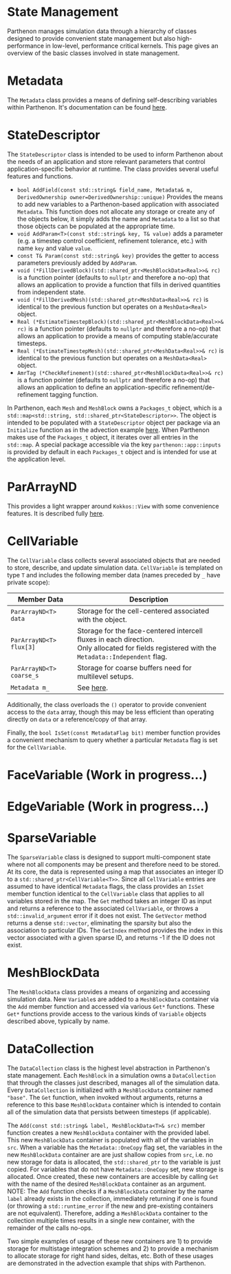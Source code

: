 # State Management

Parthenon manages simulation data through a hierarchy of classes designed to provide convenient state management but also high-performance in low-level, performance critical kernels.  This page gives an overview of the basic classes involved in state management.

# Metadata

The ```Metadata``` class provides a means of defining self-describing variables within Parthenon.  It's documentation can be found [here](Metadata.md).

# StateDescriptor

The ```StateDescriptor``` class is intended to be used to inform Parthenon about the needs of an application and store relevant parameters that control application-specific behavior at runtime.  The class provides several useful features and functions.
* ```bool AddField(const std::string& field_name, Metadata& m, DerivedOwnership owner=DerivedOwnership::unique)```
Provides the means to add new variables to a Parthenon-based application with associated ```Metadata```.  This function does not allocate any storage or create any of the objects below, it simply adds the name and ```Metadata``` to a list so that those objects can be populated at the appropriate time.
* ```void AddParam<T>(const std::string& key, T& value)``` adds a parameter (e.g. a timestep control coefficient, refinement tolerance, etc.) with name ```key``` and value ```value```.
* ```const T& Param(const std::string& key)``` provides the getter to access parameters previously added by ```AddParam```.
* ```void (*FillDerivedBlock)(std::shared_ptr<MeshBlockData<Real>>& rc)``` is a function pointer (defaults to ```nullptr``` and therefore a no-op) that allows an application to provide a function that fills in derived quantities from independent state.
* ```void (*FillDerivedMesh)(std::shared_ptr<MeshData<Real>>& rc)``` is identical to the previous function but operates on a `MeshData<Real>` object.
* ```Real (*EstimateTimestepBlock)(std::shared_ptr<MeshBlockData<Real>>& rc)``` is a function pointer (defaults to ```nullptr``` and therefore a no-op) that allows an application to provide a means of computing stable/accurate timesteps.
* ```Real (*EstimateTimestepMesh)(std::shared_ptr<MeshData<Real>>& rc)``` is identical to the previous function but operates on a `MeshData<Real>` object.
* ```AmrTag (*CheckRefinement)(std::shared_ptr<MeshBlockData<Real>>& rc)``` is a function pointer (defaults to ```nullptr``` and therefore a no-op) that allows an application to define an application-specific refinement/de-refinement tagging function. 

In Parthenon, each ```Mesh``` and ```MeshBlock``` owns a ```Packages_t``` object, which is a ```std::map<std::string, std::shared_ptr<StateDescriptor>>```.  The object is intended to be populated with a ```StateDescriptor``` object per package via an ```Initialize``` function as in the advection example [here](../example/advection/advection.cpp).  When Parthenon makes use of the ```Packages_t``` object, it iterates over all entries in the ```std::map```.  A special package accessible via the key `parthenon::app::inputs` is provided by default in each `Packages_t` object and is intended for use at the application level.



# ParArrayND

This provides a light wrapper around ```Kokkos::View``` with some convenience features.  It is described fully [here](../parthenon_arrays.md).

# CellVariable

The ```CellVariable``` class collects several associated objects that are needed to store, describe, and update simulation data.  ```CellVariable``` is templated on type ```T``` and includes the following member data (names preceded by ```_``` have private scope):

| Member Data | Description |
|-|-|
| ```ParArrayND<T> data``` | Storage for the cell-centered associated with the object. |
| ```ParArrayND<T> flux[3]``` | Storage for the face-centered intercell fluxes in each direction.<br>Only allocated for fields registered with the ```Metadata::Independent``` flag. |
| ```ParArrayND<T> coarse_s``` | Storage for coarse buffers need for multilevel setups. |
| ```Metadata m_``` | See [here](Metadata.md). |

Additionally, the class overloads the ```()``` operator to provide convenient access to the ```data``` array, though this may be less efficient than operating directly on ```data``` or a reference/copy of that array.

Finally, the ```bool IsSet(const MetadataFlag bit)``` member function provides a convenient mechanism to query whether a particular ```Metadata``` flag is set for the ```CellVariable```.

# FaceVariable (Work in progress...)

# EdgeVariable (Work in progress...)

# SparseVariable

The ```SparseVariable``` class is designed to support multi-component state where not all components may be present and therefore need to be stored.  At its core, the data is represented using a map that associates an integer ID to a ```std::shared_ptr<CellVariable<T>>```.  Since all ```CellVariable``` entries are assumed to have identical ```Metadata``` flags, the class provides an ```IsSet``` member function identical to the ```CellVariable``` class that applies to all variables stored in the map.  The ```Get``` method takes an integer ID as input and returns a reference to the associated ```CellVariable```, or throws a ```std::invalid_argument``` error if it does not exist.  The ```GetVector``` method returns a dense ```std::vector```, eliminating the sparsity but also the association to particular IDs.  The ```GetIndex``` method provides the index in this vector associated with a given sparse ID, and returns -1 if the ID does not exist.

# MeshBlockData

The ```MeshBlockData``` class provides a means of organizing and accessing simulation data.  New `Variable`s are added to a `MeshBlockData` container via the ```Add``` member function and accessed via various ```Get*``` functions.  These ```Get*``` functions provide access to the various kinds of ```Variable``` objects described above, typically by name.

# DataCollection

The ```DataCollection``` class is the highest level abstraction in Parthenon's state management.  Each ```MeshBlock``` in a simulation owns a ```DataCollection``` that through the classes just described, manages all of the simulation data.  Every ```DataCollection``` is initialized with a ```MeshBlockData``` container named ```"base"```.  The ```Get``` function, when invoked without arguments, returns a reference to this base ```MeshBlockData``` container which is intended to contain all of the simulation data that persists between timesteps (if applicable).

The ```Add(const std::string& label, MeshBlockData<T>& src)``` member function creates a new ```MeshBlockData``` container with the provided label.  This new ```MeshBlockData``` container is populated with all of the variables in ```src```.  When a variable has the ```Metadata::OneCopy``` flag set, the variables in the new ```MeshBlockData``` container are are just shallow copies from ```src```, i.e. no new storage for data is allocated, the ```std::shared_ptr``` to the variable is just copied.  For variables that do not have ```Metadata::OneCopy``` set, new storage is allocated.  Once created, these new containers are accesible by calling ```Get``` with the name of the desired ```MeshBlockData``` container as an argument.  NOTE: The ```Add``` function checks if a ```MeshBlockData``` container by the name ```label``` already exists in the collection, immediately returning if one is found (or throwing a ```std::runtime_error``` if the new and pre-existing containers are not equivalent).  Therefore, adding a ```MeshBlockData``` container to the collection multiple times results in a single new container, with the remainder of the calls no-ops.

Two simple examples of usage of these new containers are 1) to provide storage for multistage integration schemes and 2) to provide a mechanism to allocate storage for right hand sides, deltas, etc.  Both of these usages are demonstrated in the advection example that ships with Parthenon.

